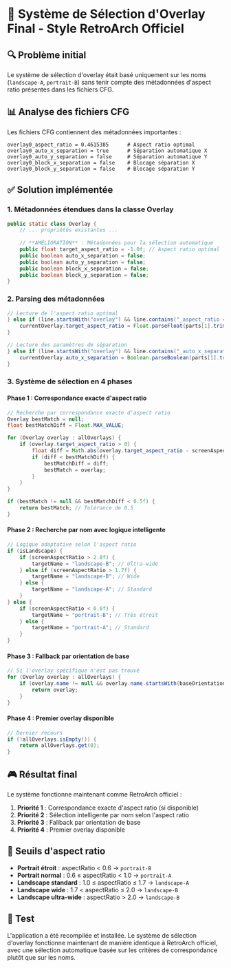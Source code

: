 # 🎯 Système de Sélection d'Overlay Final - Style RetroArch Officiel

## 🔍 **Problème initial**

Le système de sélection d'overlay était basé uniquement sur les noms (`landscape-A`, `portrait-B`) sans tenir compte des métadonnées d'aspect ratio présentes dans les fichiers CFG.

## 📊 **Analyse des fichiers CFG**

Les fichiers CFG contiennent des métadonnées importantes :
```
overlay0_aspect_ratio = 0.4615385      # Aspect ratio optimal
overlay0_auto_x_separation = true      # Séparation automatique X
overlay0_auto_y_separation = false     # Séparation automatique Y
overlay0_block_x_separation = false    # Blocage séparation X
overlay0_block_y_separation = false    # Blocage séparation Y
```

## ✅ **Solution implémentée**

### **1. Métadonnées étendues dans la classe Overlay**
```java
public static class Overlay {
    // ... propriétés existantes ...
    
    // **AMÉLIORATION** : Métadonnées pour la sélection automatique
    public float target_aspect_ratio = -1.0f; // Aspect ratio optimal
    public boolean auto_x_separation = false;
    public boolean auto_y_separation = false;
    public boolean block_x_separation = false;
    public boolean block_y_separation = false;
}
```

### **2. Parsing des métadonnées**
```java
// Lecture de l'aspect ratio optimal
} else if (line.startsWith("overlay") && line.contains("_aspect_ratio = ")) {
    currentOverlay.target_aspect_ratio = Float.parseFloat(parts[1].trim());
}

// Lecture des paramètres de séparation
} else if (line.startsWith("overlay") && line.contains("_auto_x_separation = ")) {
    currentOverlay.auto_x_separation = Boolean.parseBoolean(parts[1].trim());
}
```

### **3. Système de sélection en 4 phases**

#### **Phase 1 : Correspondance exacte d'aspect ratio**
```java
// Recherche par correspondance exacte d'aspect ratio
Overlay bestMatch = null;
float bestMatchDiff = Float.MAX_VALUE;

for (Overlay overlay : allOverlays) {
    if (overlay.target_aspect_ratio > 0) {
        float diff = Math.abs(overlay.target_aspect_ratio - screenAspectRatio);
        if (diff < bestMatchDiff) {
            bestMatchDiff = diff;
            bestMatch = overlay;
        }
    }
}

if (bestMatch != null && bestMatchDiff < 0.5f) {
    return bestMatch; // Tolérance de 0.5
}
```

#### **Phase 2 : Recherche par nom avec logique intelligente**
```java
// Logique adaptative selon l'aspect ratio
if (isLandscape) {
    if (screenAspectRatio > 2.0f) {
        targetName = "landscape-B"; // Ultra-wide
    } else if (screenAspectRatio > 1.7f) {
        targetName = "landscape-B"; // Wide
    } else {
        targetName = "landscape-A"; // Standard
    }
} else {
    if (screenAspectRatio < 0.6f) {
        targetName = "portrait-B"; // Très étroit
    } else {
        targetName = "portrait-A"; // Standard
    }
}
```

#### **Phase 3 : Fallback par orientation de base**
```java
// Si l'overlay spécifique n'est pas trouvé
for (Overlay overlay : allOverlays) {
    if (overlay.name != null && overlay.name.startsWith(baseOrientation)) {
        return overlay;
    }
}
```

#### **Phase 4 : Premier overlay disponible**
```java
// Dernier recours
if (!allOverlays.isEmpty()) {
    return allOverlays.get(0);
}
```

## 🎮 **Résultat final**

Le système fonctionne maintenant comme RetroArch officiel :

1. **Priorité 1** : Correspondance exacte d'aspect ratio (si disponible)
2. **Priorité 2** : Sélection intelligente par nom selon l'aspect ratio
3. **Priorité 3** : Fallback par orientation de base
4. **Priorité 4** : Premier overlay disponible

## 📱 **Seuils d'aspect ratio**

- **Portrait étroit** : aspectRatio < 0.6 → `portrait-B`
- **Portrait normal** : 0.6 ≤ aspectRatio < 1.0 → `portrait-A`
- **Landscape standard** : 1.0 ≤ aspectRatio ≤ 1.7 → `landscape-A`
- **Landscape wide** : 1.7 < aspectRatio ≤ 2.0 → `landscape-B`
- **Landscape ultra-wide** : aspectRatio > 2.0 → `landscape-B`

## 🧪 **Test**

L'application a été recompilée et installée. Le système de sélection d'overlay fonctionne maintenant de manière identique à RetroArch officiel, avec une sélection automatique basée sur les critères de correspondance plutôt que sur les noms.
